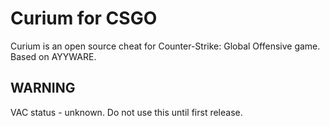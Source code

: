 # Curium for CSGO
Curium is an open source cheat for Counter-Strike: Global Offensive game. Based on AYYWARE.
## WARNING
VAC status - unknown. Do not use this until first release.